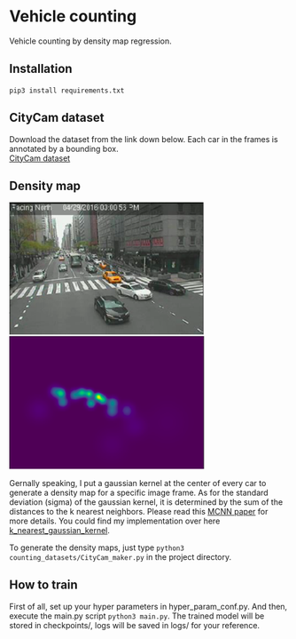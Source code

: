 # Vehicle counting
Vehicle counting by density map regression.

## Installation
```
pip3 install requirements.txt
```

## CityCam dataset
Download the dataset from the link down below. Each car in the frames is annotated by a bounding box.  
[CityCam dataset](https://www.citycam-cmu.com/dataset)

## Density map
<img src="imgs/og_img.png" alt="original image frame" width="352"/>
<img src="imgs/density_map.png" alt="generated density map" width="352"/>

Gernally speaking, I put a gaussian kernel at the center of every car to generate a density map for a specific image frame. As for the standard deviation (sigma) of the gaussian kernel, it is determined by the sum of the distances to the k nearest neighbors. Please read this [MCNN paper](https://www.semanticscholar.org/paper/Single-Image-Crowd-Counting-via-Multi-Column-Neural-Zhang-Zhou/427d6d9bc05b07c85fc6b2e52f12132f79a28f6c) for more details. You could find my implementation over here [k_nearest_gaussian_kernel](https://github.com/MartinMa28/vehicle_counting/blob/master/density_map/k_nearest_gaussian_kernel.py).

To generate the density maps, just type `python3 counting_datasets/CityCam_maker.py` in the project directory.

## How to train
First of all, set up your hyper parameters in hyper_param_conf.py. And then, execute the main.py script `python3 main.py`. The trained model will be stored in checkpoints/, logs will be saved in logs/ for your reference.